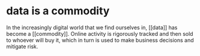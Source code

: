 # data is a commodity

In the increasingly digital world that we find ourselves in, [[data]] has become a [[commodity]]. Online activity is rigorously tracked and then sold to whoever will buy it, which in turn is used to make business decisions and mitigate risk.

